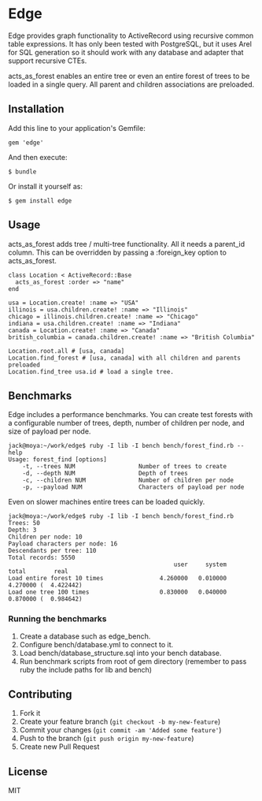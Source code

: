 # Edge

Edge provides graph functionality to ActiveRecord using recursive common table
expressions. It has only been tested with PostgreSQL, but it uses Arel for
SQL generation so it should work with any database and adapter that support
recursive CTEs.

acts_as_forest enables an entire tree or even an entire forest of trees to
be loaded in a single query. All parent and children associations are
preloaded.

## Installation

Add this line to your application's Gemfile:

    gem 'edge'

And then execute:

    $ bundle

Or install it yourself as:

    $ gem install edge

## Usage

acts_as_forest adds tree / multi-tree functionality. All it needs a parent_id
column. This can be overridden by passing a :foreign_key option to
acts_as_forest.

    class Location < ActiveRecord::Base
      acts_as_forest :order => "name"
    end
    
    usa = Location.create! :name => "USA"
    illinois = usa.children.create! :name => "Illinois"
    chicago = illinois.children.create! :name => "Chicago"
    indiana = usa.children.create! :name => "Indiana"
    canada = Location.create! :name => "Canada"
    british_columbia = canada.children.create! :name => "British Columbia"
    
    Location.root.all # [usa, canada]
    Location.find_forest # [usa, canada] with all children and parents preloaded
    Location.find_tree usa.id # load a single tree.

## Benchmarks

Edge includes a performance benchmarks. You can create test forests with a
configurable number of trees, depth, number of children per node, and
size of payload per node.

    jack@moya:~/work/edge$ ruby -I lib -I bench bench/forest_find.rb --help
    Usage: forest_find [options]
        -t, --trees NUM                  Number of trees to create
        -d, --depth NUM                  Depth of trees
        -c, --children NUM               Number of children per node
        -p, --payload NUM                Characters of payload per node

Even on slower machines entire trees can be loaded quickly.
        
    jack@moya:~/work/edge$ ruby -I lib -I bench bench/forest_find.rb
    Trees: 50
    Depth: 3
    Children per node: 10
    Payload characters per node: 16
    Descendants per tree: 110
    Total records: 5550
                                                   user     system      total        real
    Load entire forest 10 times                4.260000   0.010000   4.270000 (  4.422442)
    Load one tree 100 times                    0.830000   0.040000   0.870000 (  0.984642)

### Running the benchmarks
    
1. Create a database such as edge_bench.
2. Configure bench/database.yml to connect to it.
3. Load bench/database_structure.sql into your bench database.
4. Run benchmark scripts from root of gem directory (remember to pass ruby
   the include paths for lib and bench)

## Contributing

1. Fork it
2. Create your feature branch (`git checkout -b my-new-feature`)
3. Commit your changes (`git commit -am 'Added some feature'`)
4. Push to the branch (`git push origin my-new-feature`)
5. Create new Pull Request

## License

MIT